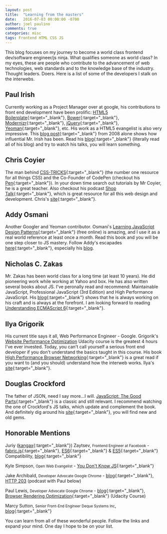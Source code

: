 ```yaml
---
layout: post
title:  "Learning from the masters"
date:   2016-07-03 00:00:00 -0700
author: joel paulino
comments: true
categories: misc
tags: Frontend HTML CSS JS
---
```


This blog focuses on my journey to become a world class frontend dev/software engineer/js ninja.
What qualifies someone as world class? In my eyes, these are people who contribute to the advancement of web technologies, web standards
and to the knowledge base of the industry. Thought leaders. Doers. Here is a list of some of the developers I stalk on the interwebs.
<!--more-->

## Paul Irish
Currently working as a Project Manager over at google, his contributions to front end development have been prolific:
[HTML5 Boilerplate](https://html5boilerplate.com/){:target="_blank"}, [Bower](https://bower.io/){:target="_blank"},
[Modernizr](https://modernizr.com/){:target="_blank"}, [jQuery](https://jquery.com/){:target="_blank"},
[Yeoman](http://yeoman.io/){:target="_blank"}, etc. His work as a HTML5 evangelist is also very impressive.
This [blog post](http://www.paulirish.com/2008/conditional-stylesheets-vs-css-hacks-answer-neither/){:target="_blank"}
from 2008 alone shows how influential Mr. Irish has been. Read his [blog](http://www.paulirish.com/){:target="_blank"}
(literally read all of his blog) and try to watch his talks, you will learn something.

## Chris Coyier
The man behind [CSS-TRICKS](https://css-tricks.com/){:target="_blank"} (the number one resource for all things CSS) and the Co-Founder of CodePen
(checkout his [Pen](https://codepen.io/chriscoyier/){:target="_blank"}). In your down time search out
tutorials by Mr Coyier, he is a great teacher. Also checkout his podcast [Shop Talk](http://shoptalkshow.com/){:target="_blank"},
which is great resource for all this web design and development. Chris's [site](http://chriscoyier.net/){:target="_blank"}.

## Addy Osmani
Another Googler and Yeoman contributor. Osmani's [Learning JavaScript Design Patterns](https://addyosmani.com/resources/essentialjsdesignpatterns/book/index.html){:target="_blank"}
(free online) is amazing, and I use it as a real world reference at least once a month.
Read this book and you will be one step closer to JS mastery. Follow Addy's escapades [here](http://chriscoyier.net/){:target="_blank"},
especially his [blog](https://addyosmani.com/blog/).

## Nicholas C. Zakas
Mr. Zakas has been world class for a long time (at least 10 years). He did pioneering work while working at Yahoo and box. He has also written several books about JS. I've peronally read and recommend:
Maintainable JavaScript, Professional JavaScript (3rd Edition) and High Performance JavaScript. His [blog](https://www.nczonline.net/){:target="_blank"} shows that he is always working on his craft and is always at the forefront. I
am looking forward to reading [Understanding ECMAScript 6](https://leanpub.com/understandinges6){:target="_blank"}.

## Ilya Grigorik
His current title says it all, Web Performance Engineer - Google. Grigorik's [Website Performance Optimization](https://www.udacity.com/course/website-performance-optimization--ud884)
Udacity course is the greatest 4 hours I've ever invested.
Today, you can't call yourself a serious front end developer if you don't understand the basics taught in this course.
His book [High Performance Browser Networking](https://hpbn.co/?utm_source=igvita&utm_medium=referral&utm_campaign=igvita-homepage){:target="_blank"} is a great read
if you want to (and you should) understand how the interweb works. Ilya's [site](https://www.igvita.com){:target="_blank"}.


## Douglas Crockford
The father of JSON, need I say more...I will. [JavaScript: The Good Parts](http://shop.oreilly.com/product/9780596517748.do){:target="_blank"} is a classic and still relevant.
I recommend watching the one of Crockford's JS talks, which update and complement the book. And definitely dig around his [site](http://www.crockford.com/){:target="_blank"}, you will find new and old gems.

## Honorable Mentions

Juriy ([kangax](https://github.com/kangax){:target="_blank"}) Zaytsev, <small>Frontend Engineer at Facebook</small> - [fabric.js](http://fabricjs.com){:target="_blank"},
[ES6](https://kangax.github.io/compat-table/es6/){:target="_blank"} & [ES5](https://kangax.github.io/compat-table/es5/){:target="_blank"} Compatibility,
[blog](http://perfectionkills.com/){:target="_blank"}

Kyle Simpson, <small>Open Web Evangelist</small> - [You Don't Know JS](https://github.com/getify/You-Dont-Know-JS){:target="_blank"}

Jake Archibald, <small>Developer Advocate Google Chrome</small> - [blog](https://jakearchibald.com/){:target="_blank"}, [HTTP 203](https://developers.google.com/web/shows/http203/?hl=en) (podcast with Paul below)

Paul Lewis, <small>Developer Advocate Google Chrome</small> - [blog](https://aerotwist.com/){:target="_blank"}, [Browser Rendering Optimization](https://www.udacity.com/course/browser-rendering-optimization--ud860){:target="_blank"}
(Udacity Course)

Marcy Sutton, <small>Senior Front-End Engineer Deque Systems Inc</small>, [blog](https://marcysutton.com/){:target="_blank"}


You can learn from all of these wonderful people. Follow the links and expand your mind. One day I hope to be on your list.
